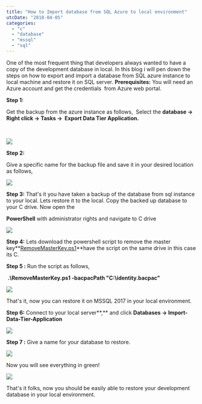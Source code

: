 ```yaml
---
title: "How to Import database from SQL Azure to local environment"
utcDate: "2018-04-05"
categories: 
  - "c"
  - "database"
  - "mssql"
  - "sql"
---
```


One of the most frequent thing that developers always wanted to have a copy of the development database in local. In this blog i will pen down the steps on how to export and import a database from SQL azure instance to local machine and restore it on SQL server. **Prerequisites:** You will need an Azure account and get the credentials  from Azure web portal. 

**Step 1:**

Get the backup from the azure instance as follows,  Select the **database → Right click → Tasks →  Export Data Tier Application.**

 

[![](https://sajeetharan.wordpress.com/wp-content/uploads/2018/04/92552-2018-02-07_11-45-17.png?w=300)](https://sajeetharan.wordpress.com/wp-content/uploads/2018/04/92552-2018-02-07_11-45-17.png)

**Step 2:**

Give a specific name for the backup file and save it in your desired location as follows,

[![](https://sajeetharan.wordpress.com/wp-content/uploads/2018/04/c0546-2.jpg?w=300)](https://sajeetharan.wordpress.com/wp-content/uploads/2018/04/c0546-2.jpg)

**Step 3:** That's it you have taken a backup of the database from sql instance to your local. Lets restore it to the local. Copy the backed up database to your C drive. Now open the

**PowerShell** with administrator rights and navigate to C drive

[![](https://sajeetharan.wordpress.com/wp-content/uploads/2018/04/dcbbc-2018-02-07_11-51-192b252812529.png?w=300)](https://sajeetharan.wordpress.com/wp-content/uploads/2018/04/dcbbc-2018-02-07_11-51-192b252812529.png)

**Step 4:** Lets download the powershell script to remove the master key**[RemoveMasterKey.ps1](https://adramatch.jira.com/wiki/download/attachments/327647301/RemoveMasterKey.ps1?version=1&modificationDate=1517984577463&cacheVersion=1&api=v2)**have the script on the same drive in this case its C.

**Step 5 :** Run the script as follows,

 **.\\RemoveMasterKey.ps1 -bacpacPath "C:\\identity.bacpac"**

[![](https://sajeetharan.wordpress.com/wp-content/uploads/2018/04/50fbf-2018-02-07_11-56-47.jpg?w=300)](https://sajeetharan.wordpress.com/wp-content/uploads/2018/04/50fbf-2018-02-07_11-56-47.jpg)

That's it, now you can restore it on MSSQL 2017 in your local environment.

**Step 6:** Connect to your local server**,** and click **Databases → Import-Data-Tier-Application**

[![](https://sajeetharan.wordpress.com/wp-content/uploads/2018/04/c6b0c-ewes.jpg?w=236)](https://sajeetharan.wordpress.com/wp-content/uploads/2018/04/c6b0c-ewes.jpg)

**Step 7 :** Give a name for your database to restore. 

[![](https://sajeetharan.wordpress.com/wp-content/uploads/2018/04/a8914-2018-02-07_12-00-48.png?w=292)](https://sajeetharan.wordpress.com/wp-content/uploads/2018/04/a8914-2018-02-07_12-00-48.png)

Now you will see everything in green!

[![](https://sajeetharan.wordpress.com/wp-content/uploads/2018/04/ff633-2018-02-07_12-01-40.jpg?w=292)](https://sajeetharan.wordpress.com/wp-content/uploads/2018/04/ff633-2018-02-07_12-01-40.jpg)

That's it folks, now you should be easily able to restore your development database in your local environment.
